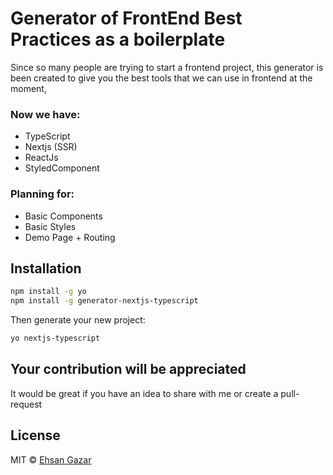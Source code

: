 # Generator of FrontEnd Best Practices as a boilerplate
Since so many people are trying to start a frontend project, this generator is been created to give you the best tools that we can use in frontend at the moment,

### Now we have:

- TypeScript
- Nextjs (SSR)
- ReactJs
- StyledComponent

### Planning for:
- Basic Components
- Basic Styles
- Demo Page + Routing

## Installation

```bash
npm install -g yo
npm install -g generator-nextjs-typescript
```

Then generate your new project:

```bash
yo nextjs-typescript
```

## Your contribution will be appreciated
It would be great if you have an idea to share with me or create a pull-request


## License

MIT © [Ehsan Gazar]()
